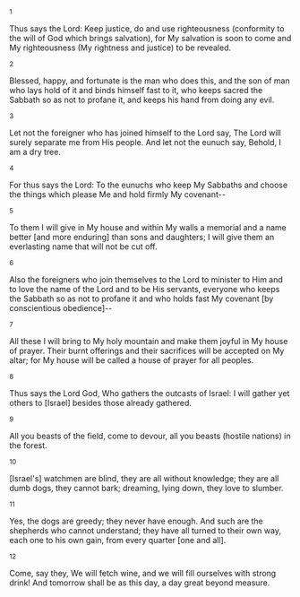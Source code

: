 <sup>1</sup> 

Thus says the Lord: Keep justice, do and use righteousness (conformity to the will of God which brings salvation), for My salvation is soon to come and My righteousness (My rightness and justice) to be revealed. 

<sup>2</sup> 

Blessed, happy, and fortunate is the man who does this, and the son of man who lays hold of it and binds himself fast to it, who keeps sacred the Sabbath so as not to profane it, and keeps his hand from doing any evil. 

<sup>3</sup> 

Let not the foreigner who has joined himself to the Lord say, The Lord will surely separate me from His people. And let not the eunuch say, Behold, I am a dry tree. 

<sup>4</sup> 

For thus says the Lord: To the eunuchs who keep My Sabbaths and choose the things which please Me and hold firmly My covenant-- 

<sup>5</sup> 

To them I will give in My house and within My walls a memorial and a name better [and more enduring] than sons and daughters; I will give them an everlasting name that will not be cut off. 

<sup>6</sup> 

Also the foreigners who join themselves to the Lord to minister to Him and to love the name of the Lord and to be His servants, everyone who keeps the Sabbath so as not to profane it and who holds fast My covenant [by conscientious obedience]-- 

<sup>7</sup> 

All these I will bring to My holy mountain and make them joyful in My house of prayer. Their burnt offerings and their sacrifices will be accepted on My altar; for My house will be called a house of prayer for all peoples. 

<sup>8</sup> 

Thus says the Lord God, Who gathers the outcasts of Israel: I will gather yet others to [Israel] besides those already gathered. 

<sup>9</sup> 

All you beasts of the field, come to devour, all you beasts (hostile nations) in the forest. 

<sup>10</sup> 

[Israel's] watchmen are blind, they are all without knowledge; they are all dumb dogs, they cannot bark; dreaming, lying down, they love to slumber. 

<sup>11</sup> 

Yes, the dogs are greedy; they never have enough. And such are the shepherds who cannot understand; they have all turned to their own way, each one to his own gain, from every quarter [one and all]. 

<sup>12</sup> 

Come, say they, We will fetch wine, and we will fill ourselves with strong drink! And tomorrow shall be as this day, a day great beyond measure.